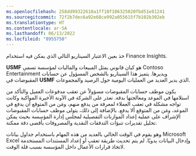 ```yaml
---
ms.openlocfilehash: 258dd99322610a1ff10f106325020fbd51e81241
ms.sourcegitcommit: 72f2b7dec6a92e68ce992a055615f7b102b302eb
ms.translationtype: HT
ms.contentlocale: ar-SA
ms.lasthandoff: 06/13/2022
ms.locfileid: "8955758"
---
```

خذ بعين الاعتبار السيناريو التالي الذي يمكن فيه استخدام Finance Insights.

**USMF** هو كيان قانوني يمثل المبيعات والماليات لمؤسسة تسمي Contoso Entertainment ويديرها. يتميز هذا السيناريو بالشخص المسؤول عن حسابات المقبوضات في **USMF** الذي يدير العديد من العمليات اليومية حول الرصيد والمجموعات.

يكون موظف حسابات المقبوضات مسؤولاً عن تعقب مدفوعات العميل والتأكد من استلامها في الموعد ومعالجتها بدقة. تعذر على الشركة في الآونة الأخيرة المواكبة وكانت تواجه مشكلة في تعقب العملاء لمعرفة من يدفع منهم، ومَن من المتوقع أن يدفع في الموعد، ومَن من المتوقع ألا يدفع. بالإضافة إلى ذلك، يتولى موظف حسابات المقبوضات الإشراف على عملية إعداد الموازنات التفصيلية لمجلس إدارة المؤسسة بحيث يمكن تحليل تقديرات تنبؤات التدفقات النقدية والمصروفات بأقصى دقة ممكنة.

وهو يقوم في الوقت الحالي بالعديد من هذه المهام باستخدام جداول بيانات Microsoft Excel وإدخال البيانات يدويًا. لم يتم تحديث طريقة تعقب أو إعداد المستندات المستخدمة لاتخاذ قرارات الأعمال داخل المؤسسة بسبب قلة الوقت.
